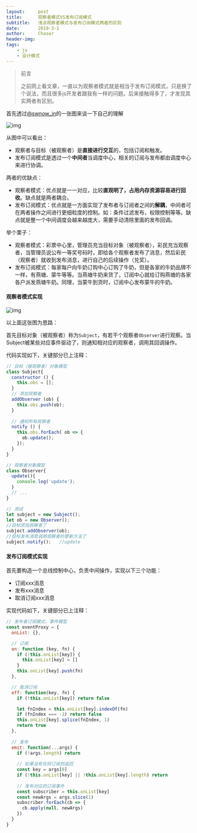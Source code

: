 ```yaml
---
layout:     post
title:      观察者模式VS发布订阅模式
subtitle:   浅淡观察者模式与发布订阅模式两者的区别
date:       2019-3-1
author:     Chaser
header-img: 
tags:
    - js
    - 设计模式
---
```


> 前言
>
> 之前网上看文章，一直以为观察者模式就是相当于发布订阅模式，只是换了个说法，而且很多js开发者跟我有一样的问题。后来接触得多了，才发现其实两者有区别。

首先透过[@swnow_in](<https://www.jianshu.com/u/2fc7f2b59f75>)的一张图来谈一下自己的理解

![img](https://upload-images.jianshu.io/upload_images/5262488-291da39f66dbc28a.png?imageMogr2/auto-orient/strip%7CimageView2/2/w/1000/format/webp)



从图中可以看出：

* 观察者与目标（被观察者）是**直接进行交互**的，包括订阅和触发。
* 发布订阅模式是透过一个**中间者**当调度中心，相关的订阅与发布都由调度中心来进行协调。

两者的优缺点：

* 观察者模式：优点就是一一对应，比较**直观明了，占用内存资源容易进行回收**。缺点就是两者耦合。
* 发布订阅模式：优点就是一方面实现了发布者与订阅者之间的**解耦**，中间者可在两者操作之间进行更细粒度的控制。如：条件过滤发布，权限控制等等。缺点就是整一个中间调度会越来越庞大，需要手动清除里面的发布回调。

举个栗子：

* 观察者模式：彩票中心里，管理员充当目标对象（被观察者），彩民充当观察者，当管理员说公布一等奖号码时，即给各个观察者发布了消息，然后彩民（观察者）就收到发布消息，进行自己的后续操作（兑奖）。
* 发布订阅模式：每家每户向牛奶订购中心订购了牛奶，但是各家的牛奶品牌不一样，有燕塘、蒙牛等等。当燕塘牛奶来货了，订阅中心就给订购燕塘的各家各户派发燕塘牛奶。同理，当蒙牛到货时，订阅中心发布蒙牛的牛奶。

#### 观察者模式实现

![img](https://pic2.zhimg.com/80/v2-0a7ef7d1a328dc37eadefb29e0ea705d_hd.jpg)

以上面这张图为思路：

首先目标对象（被观察者）称为`Subject`，有若干个观察者`Observer`进行观察。当Subject被某些对应事件驱动了，则通知相对应的观察者，调用其回调操作。

代码实现如下，关键部分已上注释：

```javascript
// 目标（被观察者）对象模型
class Subject{
  constructor () {
    this.obs = [];
  }
  // 添加观察者
  addObserver (ob) {
    this.obs.push(ob);
  }
    
  // 通知所有观察者
  notify () {
    this.obs.forEach( ob => {
      ob.update();
    });
  }
}

// 观察者对象模型
class Observer{
  update(){
    console.log('update');
  }
  // ...
}

// 测试
let subject = new Subject();
let ob = new Observer();
//目标添加观察者了
subject.addObserver(ob);
//目标发布消息调用观察者的更新方法了
subject.notify();   //update
```

#### 发布订阅模式实现

首先要构造一个总线控制中心，负责中间操作，实现以下三个功能：

* 订阅xxx消息
* 发布xxx消息
* 取消订阅xxx消息

实现代码如下，关键部分已上注释：

```javascript
// 发布者订阅模式，事件模型
const eventProxy = {
  onList: {},

  // 订阅
  on: function (key, fn) {
    if (!this.onList[key]) {
      this.onList[key] = []
    }
    this.onList[key].push(fn)
  },

  // 取消订阅
  off: function(key, fn) {
    if (!this.onList[key]) return false

    let fnIndex = this.onList[key].indexOf(fn)
    if (fnIndex === -1) return false
    this.onList[key].splice(fnIndex, 1)
    return true
  },
  
  // 发布
  emit: function(...args) {
    if (!args.length) return
	
    // 如果没有任何订阅则返回  
    const key = args[0]
    if (!this.onList[key] || !this.onList[key].length) return
	
    // 发布对应的订阅事件
    const subscriber = this.onList[key]
    const newArgs = args.slice(1)
    subscriber.forEach(cb => {
      cb.apply(null, newArgs)
    })
  }
}
```

